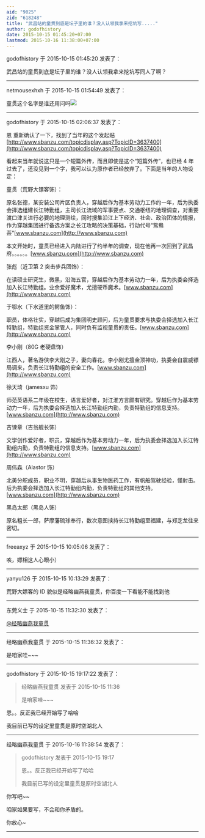 ```yaml
---
aid: "9025"
zid: "618248"
title: "武昌站的童贯到底是坛子里的谁？没人认领我拿来挖坑写....."
author: godofhistory
date: 2015-10-15 01:45:20+07:00
lastmod: 2015-10-16 11:38:00+07:00
---
```


godofhistory 于 2015-10-15 01:45:20 发表了：

武昌站的童贯到底是坛子里的谁？没人认领我拿来挖坑写同人了啊？

---

netmousexhxh 于 2015-10-15 01:54:49 发表了：

童贯这个名字是谁还用问吗![](https://bbs.northdy.com//mobcent//app/data/phiz/default/03.png)

---

godofhistory 于 2015-10-15 02:06:37 发表了：

恩 重新确认了一下，找到了当年的这个发起贴[http://www.sbanzu.com/topicdisplay.asp?TopicID=3637400](http://www.sbanzu.com/topicdisplay.asp?TopicID=3637400)

看起来当年就说这只是一个短篇外传，而且即使是这个“短篇外传”，也已经 4 年过去了，还没见到一个字，我可以认为原作者已经放弃了。下面是当年的人物设定：

童贯（荒野大镖客饰）：

原名张德，某安装公司片区负责人，穿越后作为基本劳动力工作约一年，后为执委会择选组建长江特勤组，主司长江流域的军事要点、交通枢纽的地理调查，对重要渡口津关进行必要的地理测绘，同时搜集沿江上下经济、社会、政治团体的情报，作为穿越集团进行备选方案之长江攻略的决策基础，行动代号“鸳鸯茶”[www.sbanzu.com](http://www.sbanzu.com)

本文开始时，童贯已经进入内陆进行了约半年的调查，现在他再一次回到了武昌府。。。。。。[www.sbanzu.com](http://www.sbanzu.com)

张彪（近卫第 2 突击步兵团饰）：

在读硕士研究生，微黑，沿海五官，穿越后作为基本劳动力一年，后为执委会择选加入长江特勤组。业余爱好魔术，尤擅硬币魔术。[www.sbanzu.com](http://www.sbanzu.com)

于鄂水（下水道里的鳄鱼饰）：

职员，体格壮实，穿越后成为集团明史顾问，后为童贯要求与执委会择选加入长江特勤组，特勤组资金掌管人，同时负有监视童贯的责任。[www.sbanzu.com](http://www.sbanzu.com)

李小刚（80G 老硬盘饰）

江西人，著名游侠李大刚之子，妻向春花。李小刚尤擅金顶神功，执委会自震威镖局调来，负责长江特勤组的安全工作。[www.sbanzu.com](http://www.sbanzu.com)

徐天琦（jamesxu 饰）

师范英语系二年级在校生，语言爱好者，对江淮方言颇有研究。穿越后作为基本劳动力一年，后为执委会择选加入长江特勤组内勤，负责特勤组的信息支持。[www.sbanzu.com](http://www.sbanzu.com)

吉谏章（吉翁舰长饰）

文学创作爱好者，职员，穿越后作为基本劳动力一年，后为执委会择选加入长江特勤组内勤，负责特勤组的信息支持。[www.sbanzu.com](http://www.sbanzu.com)

周伟森（Alastor 饰）

北美分舵成员，职业不明，穿越后从事生物医药工作，有帆船驾驶经验，懂射击。后为执委会择选加入长江特勤组内勤，负责特勤组的其他支持。[www.sbanzu.com](http://www.sbanzu.com)

黑岛太郎（黑岛人饰）

原名粗长一郎，萨摩藩硫球奉行，数次意图挟持长江特勤组至福建，与郑芝龙往来密切。

---

freeaxyz 于 2015-10-15 10:05:06 发表了：

咳，嫖相这人心眼小）

---

yanyu126 于 2015-10-15 10:13:29 发表了：

荒野大嫖客的 ID 貌似是经略幽燕我童贯，你百度一下看能不能找到他

---

东莞义士 于 2015-10-15 11:32:30 发表了：

[@经略幽燕我童贯](https://bbs.northdy.com/home.php?mod=space&uid=121)

---

经略幽燕我童贯 于 2015-10-15 11:36:32 发表了：

是咱家哇~~~

---

godofhistory 于 2015-10-15 19:17:22 发表了：

> 经略幽燕我童贯 发表于 2015-10-15 11:36
>
> 是咱家哇~~~

恩。。反正我已经开始写了哈哈

我目前已写的设定里童贯是原时空湖北人

---

经略幽燕我童贯 于 2015-10-16 11:38:54 发表了：

> godofhistory 发表于 2015-10-15 19:17
>
> 恩。。反正我已经开始写了哈哈
>
> 我目前已写的设定里童贯是原时空湖北人

你写吧~~

咱家如果要写，不会和你矛盾的。

你放心~

---
